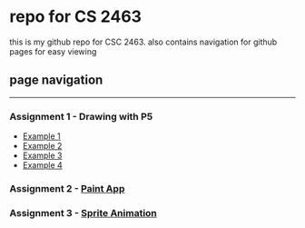 # repo for CS 2463

this is my github repo for CSC 2463. also contains navigation for github pages for easy viewing

## page navigation

---

### Assignment 1 - Drawing with P5

- [Example 1](assignment%201/example-1/index.html)
- [Example 2](assignment%201/example-2/index.html)
- [Example 3](assignment%201/example-3/index.html)
- [Example 4](assignment%201/example-4/index.html)

### Assignment 2 - [Paint App](assignment%202/index.html)

### Assignment 3 - [Sprite Animation](assignment%203/index.html)
